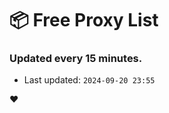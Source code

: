 # :package: Free Proxy List
### Updated every 15 minutes.

- Last updated: `2024-09-20 23:55`

:heart:
